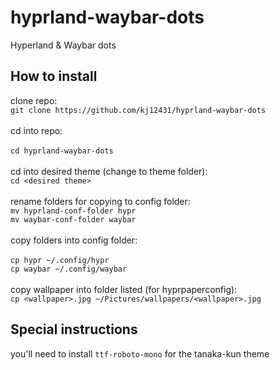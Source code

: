 # hyprland-waybar-dots
Hyperland &amp; Waybar dots
## How to install
clone repo:<br/>
`git clone https://github.com/kj12431/hyprland-waybar-dots`<br/><br/>
cd into repo:<br/><br/>
`cd hyprland-waybar-dots`<br/><br/>
cd into desired theme (change to theme folder):<br/>
`cd <desired theme>`<br/><br/>
rename folders for copying to config folder:<br/>
`mv hyprland-conf-folder hypr`<br/>
`mv waybar-conf-folder waybar`<br/><br/>
copy folders into config folder:<br/><br/>
`cp hypr ~/.config/hypr`<br/>
`cp waybar ~/.config/waybar`<br/><br/>
copy wallpaper into folder listed (for hyprpaperconfig):<br/>
`cp <wallpaper>.jpg ~/Pictures/wallpapers/<wallpaper>.jpg`
## Special instructions
you'll need to install `ttf-roboto-mono` for the tanaka-kun theme


